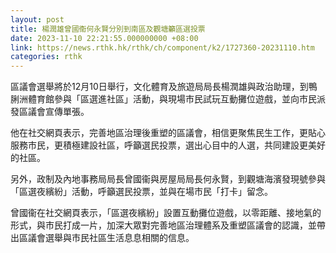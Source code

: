 ```yaml
---
layout: post
title: 楊潤雄曾國衞何永賢分別到南區及觀塘籲區選投票
date: 2023-11-10 22:21:55.000000000 +08:00
link: https://news.rthk.hk/rthk/ch/component/k2/1727360-20231110.htm
categories: rthk
---
```


區議會選舉將於12月10日舉行，文化體育及旅遊局局長楊潤雄與政治助理，到鴨脷洲體育館參與「區選進社區」活動，與現場市民試玩互動攤位遊戲，並向市民派發區議會宣傳單張。

他在社交網頁表示，完善地區治理後重塑的區議會，相信更聚焦民生工作，更貼心服務市民，更積極建設社區，呼籲選民投票，選出心目中的人選，共同建設更美好的社區。

另外，政制及內地事務局局長曾國衞與房屋局局長何永賢，到觀塘海濱發現號參與「區選夜繽紛」活動，呼籲選民投票，並與在場市民「打卡」留念。

曾國衞在社交網頁表示，「區選夜繽紛」設置互動攤位遊戲，以零距離、接地氣的形式，與市民打成一片，加深大眾對完善地區治理體系及重塑區議會的認識，並帶出區議會選舉與市民社區生活息息相關的信息。
